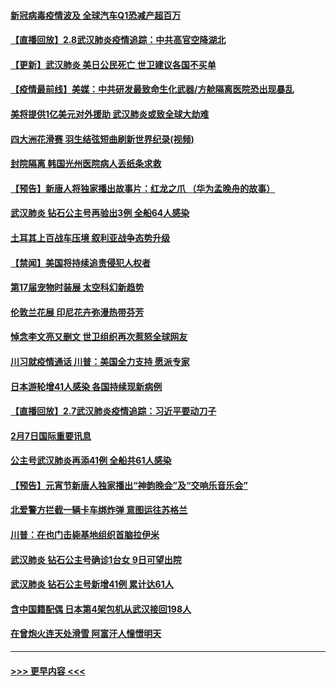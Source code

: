 #### [新冠病毒疫情波及 全球汽车Q1恐减产超百万](../pages/prog202/a102772695.md?t=02090102) 
#### [【直播回放】2.8武汉肺炎疫情追踪：中共高官空降湖北](../pages/prog202/a102772618.md?t=02090102) 
#### [【更新】武汉肺炎 美日公民死亡 世卫建议各国不买单](../pages/prog202/a102770740.md?t=02090102) 
#### [【疫情最前线】美媒：中共研发最致命生化武器/方舱隔离医院恐出现暴乱](../pages/prog202/a102772439.md?t=02090102) 
#### [美将提供1亿美元对外援助 武汉肺炎或致全球大劫难](../pages/prog202/a102772361.md?t=02090102) 
#### [四大洲花滑赛 羽生结弦短曲刷新世界纪录(视频)](../pages/prog202/a102772341.md?t=02090102) 
#### [封院隔离 韩国光州医院病人丢纸条求救](../pages/prog202/a102772282.md?t=02090102) 
#### [【预告】新唐人将独家播出故事片：红龙之爪 （华为孟晚舟的故事）](../pages/prog202/a102767728.md?t=02090102) 
#### [武汉肺炎 钻石公主号再验出3例 全船64人感染](../pages/prog202/a102771726.md?t=02090102) 
#### [土耳其上百战车压境 叙利亚战争态势升级](../pages/prog202/a102772132.md?t=02090102) 
#### [【禁闻】美国将持续追责侵犯人权者](../pages/prog202/a102772042.md?t=02090102) 
#### [第17届宠物时装展 太空科幻新趋势](../pages/prog202/a102772033.md?t=02090102) 
#### [伦敦兰花展 印尼花卉弥漫热带芬芳](../pages/prog202/a102772026.md?t=02090102) 
#### [悼念李文亮又删文 世卫组织再次惹怒全球网友](../pages/prog202/a102771968.md?t=02090102) 
#### [川习就疫情通话 川普：美国全力支持 愿派专家](../pages/prog202/a102771930.md?t=02090102) 
#### [日本游轮增41人感染 各国持续现新病例](../pages/prog202/a102771912.md?t=02090102) 
#### [【直播回放】2.7武汉肺炎疫情追踪：习近平要动刀子](../pages/prog202/a102771649.md?t=02090102) 
#### [2月7日国际重要讯息](../pages/prog202/a102771747.md?t=02090102) 
#### [公主号武汉肺炎再添41例 全船共61人感染](../pages/prog202/a102771703.md?t=02090102) 
#### [【预告】元宵节新唐人独家播出“神韵晚会”及“交响乐音乐会”](../pages/prog202/a102767674.md?t=02090102) 
#### [北爱警方拦截一辆卡车绑炸弹 意图运往苏格兰](../pages/prog202/a102771609.md?t=02090102) 
#### [川普：在也门击毙基地组织首脑拉伊米](../pages/prog202/a102771528.md?t=02090102) 
#### [武汉肺炎 钻石公主号确诊1台女 9日可望出院](../pages/prog202/a102771518.md?t=02090102) 
#### [武汉肺炎 钻石公主号新增41例 累计达61人](../pages/prog202/a102771486.md?t=02090102) 
#### [含中国籍配偶 日本第4架包机从武汉接回198人](../pages/prog202/a102771472.md?t=02090102) 
#### [在曾炮火连天处滑雪 阿富汗人憧憬明天](../pages/prog202/a102771290.md?t=02090102) 

----
#### [ >>> 更早内容 <<< ](../indexes/prog202-earlier.md)
